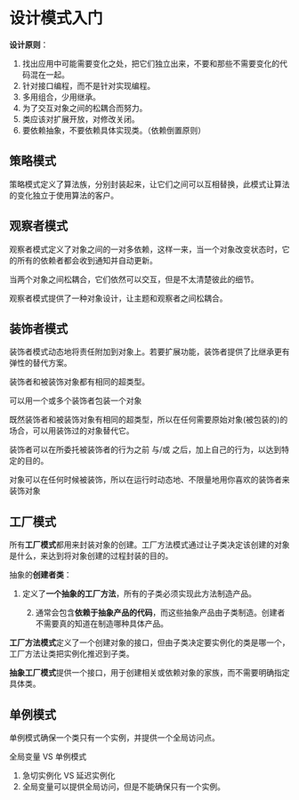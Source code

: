 # 设计模式入门

**设计原则**：

1. 找出应用中可能需要变化之处，把它们独立出来，不要和那些不需要变化的代码混在一起。
2. 针对接口编程，而不是针对实现编程。
3. 多用组合，少用继承。
4. 为了交互对象之间的松耦合而努力。
5. 类应该对扩展开放，对修改关闭。
6. 要依赖抽象，不要依赖具体实现类。（依赖倒置原则）

## 策略模式

策略模式定义了算法族，分别封装起来，让它们之间可以互相替换，此模式让算法的变化独立于使用算法的客户。



## 观察者模式

观察者模式定义了对象之间的一对多依赖，这样一来，当一个对象改变状态时，它的所有的依赖者都会收到通知并自动更新。



当两个对象之间松耦合，它们依然可以交互，但是不太清楚彼此的细节。



观察者模式提供了一种对象设计，让主题和观察者之间松耦合。

## 装饰者模式

装饰者模式动态地将责任附加到对象上。若要扩展功能，装饰者提供了比继承更有弹性的替代方案。



装饰者和被装饰对象都有相同的超类型。

可以用一个或多个装饰者包装一个对象

既然装饰者和被装饰对象有相同的超类型，所以在任何需要原始对象(被包装的)的场合，可以用装饰过的对象替代它。

装饰者可以在所委托被装饰者的行为之前 与/或 之后，加上自己的行为，以达到特定的目的。

对象可以在任何时候被装饰，所以在运行时动态地、不限量地用你喜欢的装饰者来装饰对象

## 工厂模式

所有**工厂模式**都用来封装对象的创建。工厂方法模式通过让子类决定该创建的对象是什么，来达到将对象创建的过程封装的目的。



抽象的**创建者类**：

1. 定义了**一个抽象的工厂方法**，所有的子类必须实现此方法制造产品。

 	2. 通常会包含**依赖于抽象产品的代码**，而这些抽象产品由子类制造。创建者不需要真的知道在制造哪种具体产品。



**工厂方法模式**定义了一个创建对象的接口，但由子类决定要实例化的类是哪一个，工厂方法让类把实例化推迟到子类。



**抽象工厂模式**提供一个接口，用于创建相关或依赖对象的家族，而不需要明确指定具体类。





## 单例模式

单例模式确保一个类只有一个实例，并提供一个全局访问点。



全局变量 VS 单例模式

1. 急切实例化 VS 延迟实例化
2. 全局变量可以提供全局访问，但是不能确保只有一个实例。